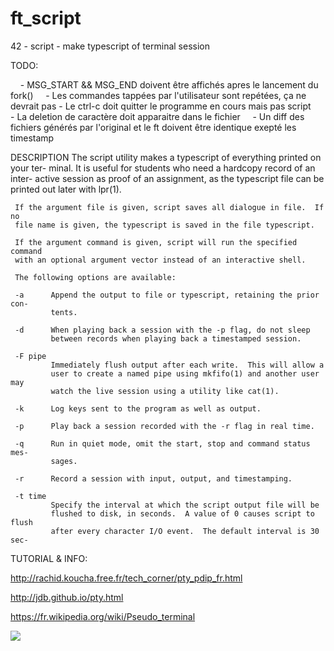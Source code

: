 # ft_script
42 - script - make typescript of terminal session

TODO:

     - MSG_START && MSG_END doivent être affichés apres le lancement du fork()
     - Les commandes tappées par l'utilisateur sont repétées, ça ne devrait pas
     - Le ctrl-c doit quitter le programme en cours mais pas script
     - La deletion de caractère doit apparaitre dans le fichier
     - Un diff des fichiers générés par l'original et le ft doivent être identique exepté les timestamp

DESCRIPTION
     The script utility makes a typescript of everything printed on your ter-
     minal.  It is useful for students who need a hardcopy record of an inter-
     active session as proof of an assignment, as the typescript file can be
     printed out later with lpr(1).

     If the argument file is given, script saves all dialogue in file.  If no
     file name is given, the typescript is saved in the file typescript.

     If the argument command is given, script will run the specified command
     with an optional argument vector instead of an interactive shell.

     The following options are available:

     -a      Append the output to file or typescript, retaining the prior con-
             tents.

     -d      When playing back a session with the -p flag, do not sleep
             between records when playing back a timestamped session.

     -F pipe
             Immediately flush output after each write.  This will allow a
             user to create a named pipe using mkfifo(1) and another user may
             watch the live session using a utility like cat(1).

     -k      Log keys sent to the program as well as output.

     -p      Play back a session recorded with the -r flag in real time.

     -q      Run in quiet mode, omit the start, stop and command status mes-
             sages.

     -r      Record a session with input, output, and timestamping.

     -t time
             Specify the interval at which the script output file will be
             flushed to disk, in seconds.  A value of 0 causes script to flush
             after every character I/O event.  The default interval is 30 sec-


TUTORIAL & INFO:

http://rachid.koucha.free.fr/tech_corner/pty_pdip_fr.html

http://jdb.github.io/pty.html

https://fr.wikipedia.org/wiki/Pseudo_terminal

<img src="https://upload.wikimedia.org/wikipedia/commons/thumb/e/ef/Termios-script-diagram.png/1280px-Termios-script-diagram.png"/>
